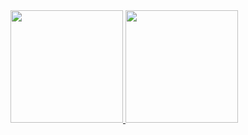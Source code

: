 <div>
<a href="https://github.com/seu-usuário-aqui">
<img loading="lazy" height="180em" src="https://github-readme-stats.vercel.app/api/top-langs/?username=ySheet4&layout=compact&langs_count=7&theme=dracula"/>
<img loading="lazy" height="180em" src="https://github-readme-stats.vercel.app/api?username=ySheet4&show_icons=true&theme=dracula&include_all_commits=true&count_private=true"/>
</div>

<!---
ySheet4/ySheet4 is a ✨ special ✨ repository because its `README.md` (this file) appears on your GitHub profile.
You can click the Preview link to take a look at your changes.
--->
